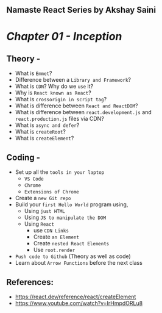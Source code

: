 ## Namaste React Series by Akshay Saini
# _Chapter 01 - Inception_


## Theory -
- What is `Emmet`?
- Difference between a `Library and Framework`?
- What is `CDN`? Why do we `use` it?
- Why is `React known as React`?
- What is `crossorigin in script tag`?
- What is difference between `React and ReactDOM`?
- What is difference between `react.development.js` and `react.production.js` files via CDN?
- What is `async and defer`?
- What is `createRoot`?
- What is `createElement`?



## Coding -
- Set up all the `tools in your laptop`
    - `VS Code`
    - `Chrome`
    - `Extensions of Chrome`
- Create a `new Git repo`
- Build your `first Hello World` program using,
    - Using `just HTML`
    - Using `JS to manipulate the DOM`
    - Using `React`
        - use `CDN Links`
        - Create `an Element`
        - Create `nested React Elements`
        - Use `root.render`
- `Push code to Github` (Theory as well as code)
- Learn about `Arrow Functions` before the next class


## References:

- https://react.dev/reference/react/createElement
- https://www.youtube.com/watch?v=IrHmpdORLu8